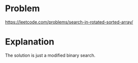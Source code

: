 # Problem

https://leetcode.com/problems/search-in-rotated-sorted-array/

# Explanation

The solution is just a modified binary search.

